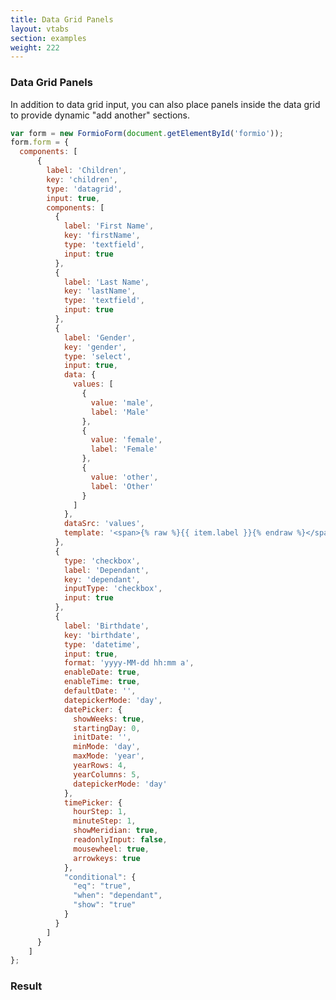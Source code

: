 ```yaml
---
title: Data Grid Panels
layout: vtabs
section: examples
weight: 222
---
```

### Data Grid Panels
In addition to data grid input, you can also place panels inside the data grid to provide dynamic "add another" sections.

```js
var form = new FormioForm(document.getElementById('formio'));
form.form = {
  components: [
      {
        label: 'Children',
        key: 'children',
        type: 'datagrid',
        input: true,
        components: [
          {
            label: 'First Name',
            key: 'firstName',
            type: 'textfield',
            input: true
          },
          {
            label: 'Last Name',
            key: 'lastName',
            type: 'textfield',
            input: true
          },
          {
            label: 'Gender',
            key: 'gender',
            type: 'select',
            input: true,
            data: {
              values: [
                {
                  value: 'male',
                  label: 'Male'
                },
                {
                  value: 'female',
                  label: 'Female'
                },
                {
                  value: 'other',
                  label: 'Other'
                }
              ]
            },
            dataSrc: 'values',
            template: '<span>{% raw %}{{ item.label }}{% endraw %}</span>'
          },
          {
            type: 'checkbox',
            label: 'Dependant',
            key: 'dependant',
            inputType: 'checkbox',
            input: true
          },
          {
            label: 'Birthdate',
            key: 'birthdate',
            type: 'datetime',
            input: true,
            format: 'yyyy-MM-dd hh:mm a',
            enableDate: true,
            enableTime: true,
            defaultDate: '',
            datepickerMode: 'day',
            datePicker: {
              showWeeks: true,
              startingDay: 0,
              initDate: '',
              minMode: 'day',
              maxMode: 'year',
              yearRows: 4,
              yearColumns: 5,
              datepickerMode: 'day'
            },
            timePicker: {
              hourStep: 1,
              minuteStep: 1,
              showMeridian: true,
              readonlyInput: false,
              mousewheel: true,
              arrowkeys: true
            },
            "conditional": {
              "eq": "true",
              "when": "dependant",
              "show": "true"
            }
          }
        ]
      }
    ]
};
````

<h3>Result</h3>
<div class='well'>
<div id='formio'></div>
<script type='text/javascript'>
var form = new FormioForm(document.getElementById('formio'));
form.form = {
  components: [
      {
        label: 'Children',
        key: 'children',
        type: 'datagrid',
        input: true,
        components: [
          {
            type: 'panel',
            label: 'User Information',
            key: 'userinfo',
            components: [
              {
                label: 'First Name',
                key: 'firstName',
                type: 'textfield',
                input: true
              },
              {
                label: 'Last Name',
                key: 'lastName',
                type: 'textfield',
                input: true
              },
              {
                label: 'Gender',
                key: 'gender',
                type: 'select',
                input: true,
                data: {
                  values: [
                    {
                      value: 'male',
                      label: 'Male'
                    },
                    {
                      value: 'female',
                      label: 'Female'
                    },
                    {
                      value: 'other',
                      label: 'Other'
                    }
                  ]
                },
                dataSrc: 'values',
                template: '<span>{% raw %}{{ item.label }}{% endraw %}</span>'
              },
              {
                type: 'checkbox',
                label: 'Dependant',
                key: 'dependant',
                inputType: 'checkbox',
                input: true
              },
              {
                label: 'Birthdate',
                key: 'birthdate',
                type: 'datetime',
                input: true,
                format: 'yyyy-MM-dd hh:mm a',
                enableDate: true,
                enableTime: true,
                defaultDate: '',
                datepickerMode: 'day',
                datePicker: {
                  showWeeks: true,
                  startingDay: 0,
                  initDate: '',
                  minMode: 'day',
                  maxMode: 'year',
                  yearRows: 4,
                  yearColumns: 5,
                  datepickerMode: 'day'
                },
                timePicker: {
                  hourStep: 1,
                  minuteStep: 1,
                  showMeridian: true,
                  readonlyInput: false,
                  mousewheel: true,
                  arrowkeys: true
                },
                "conditional": {
                  "eq": "true",
                  "when": "dependant",
                  "show": "true"
                }
              }
            
            ]
          }
        ]
      }
    ]
};
</script>
</div>
